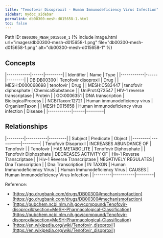 ```yaml
---
title: "Tenofovir Disoproxil - Human Immunodeficiency Virus Infection"
sidebar: mydoc_sidebar
permalink: db00300-mesh-d015658-1.html
toc: false 
---
```



Path ID: `DB00300_MESH_D015658_1`
{% include image.html url="images/db00300-mesh-d015658-1.png" file="db00300-mesh-d015658-1.png" alt="db00300-mesh-d015658-1" %}

## Concepts

|------------|------|---------|
| Identifier | Name | Type    |
|------------|------|---------|
| DB:DB00300 | Tenofovir disoproxil | Drug |
| MESH:D000068698 | tenofovir | Drug |
| MESH:C583447 | tenofovir diphosphate | ChemicalSubstance |
| UniProt:Q72547 | HIV-1 reverse transcriptase | Protein |
| GO:0006351 | DNA transcription | BiologicalProcess |
| NCBITaxon:12721 | Human immunodeficiency virus | OrganismTaxon |
| MESH:D015658 | Human immunodeficiency virus infection | Disease |
|------------|------|---------|

## Relationships

|---------|-----------|---------|
| Subject | Predicate | Object  |
|---------|-----------|---------|
| Tenofovir Disoproxil | INCREASES ABUNDANCE OF | Tenofovir |
| Tenofovir | HAS METABOLITE | Tenofovir Diphosphate |
| Tenofovir Diphosphate | DECREASES ACTIVITY OF | Hiv-1 Reverse Transcriptase |
| Hiv-1 Reverse Transcriptase | NEGATIVELY REGULATES | Dna Transcription |
| Dna Transcription | IN TAXON | Human Immunodeficiency Virus |
| Human Immunodeficiency Virus | CAUSES | Human Immunodeficiency Virus Infection |
|---------|-----------|---------|

Reference: 
  - [https://go.drugbank.com/drugs/DB00300#mechanismofaction](https://go.drugbank.com/drugs/DB00300#mechanismofaction)
  - [https://pubchem.ncbi.nlm.nih.gov/compound/Tenofovir-disoproxil#section=MeSH-Pharmacological-Classification](https://pubchem.ncbi.nlm.nih.gov/compound/Tenofovir-disoproxil#section=MeSH-Pharmacological-Classification)
  - [https://en.wikipedia.org/wiki/Tenofovir_disoproxil](https://en.wikipedia.org/wiki/Tenofovir_disoproxil)
